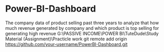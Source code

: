 # Power-BI-Dashboard
The company data of product selling past three years to analyze that how much revenue  generated by company and which product is top selling for generating high revenue
G:\PASSIVE INCOME\POWER BI\TuteDude\Study Material (Assignment)\Practicle work
git remote add origin https://github.com/your-username/PowerBI-Dashboard.git
